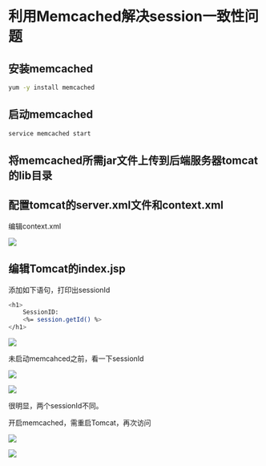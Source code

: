 # 利用Memcached解决session一致性问题

## 安装memcached

```sh
yum -y install memcached
```

## 启动memcached

```sh
service memcached start
```

## 将memcached所需jar文件上传到后端服务器tomcat的lib目录

## 配置tomcat的server.xml文件和context.xml

编辑context.xml

![](https://gitee.com/AlanLee97/public-asset/raw/master/note_images/image-20200424231646984.png#alt=image-20200424231646984)

## 编辑Tomcat的index.jsp

添加如下语句，打印出sessionId

```bash
<h1>
    SessionID: 
    <%= session.getId() %>
</h1>
```

![](https://gitee.com/AlanLee97/public-asset/raw/master/note_images/image-20200424232543499.png#alt=image-20200424232543499)

未启动memcahced之前，看一下sessionId

![](https://gitee.com/AlanLee97/public-asset/raw/master/note_images/image-20200424232716815.png#alt=image-20200424232716815)

![](https://gitee.com/AlanLee97/public-asset/raw/master/note_images/20200424232738-222426.png#alt=image-20200424232738662)

很明显，两个sessionId不同。

开启memcached，需重启Tomcat，再次访问

![](https://gitee.com/AlanLee97/public-asset/raw/master/note_images/20200430084227-579223.png#alt=image-20200430084226671)

![](https://gitee.com/AlanLee97/public-asset/raw/master/note_images/20200430084250-37687.png#alt=image-20200430084250282)
